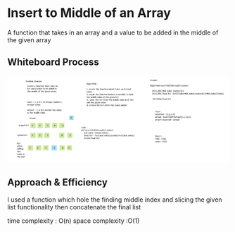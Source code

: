 # Insert to Middle of an Array
A function that takes in an array and a value to be added in the middle of the given array

## Whiteboard Process
![array-insert-shift](array-insert-shift.png)


## Approach & Efficiency
I used a function which hole the finding middle index and slicing the given list functionality then concatenate the final list

time complexity : O(n)
space complexity :O(1)
